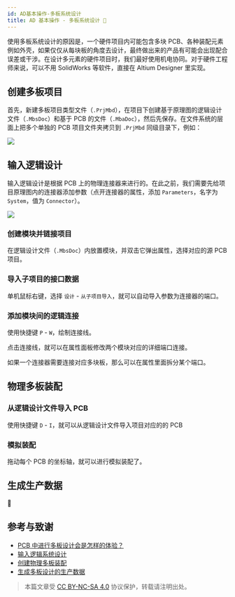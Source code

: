 ```yaml
---
id: AD基本操作-多板系统设计
title: AD 基本操作 - 多板系统设计 🚧
---
```


使用多板系统设计的原因是，一个硬件项目内可能包含多块 PCB、各种装配元素例如外壳，如果仅仅从每块板的角度去设计，最终做出来的产品有可能会出现配合误差或干涉。在设计多元素的硬件项目时，我们最好使用机电协同。对于硬件工程师来说，可以不用 SolidWorks 等软件，直接在 Altium Designer 里实现。

## 创建多板项目

首先，新建多板项目类型文件（`.PrjMbd`），在项目下创建基于原理图的逻辑设计文件（`.MbsDoc`）和基于 PCB 的文件（`.MbaDoc`），然后先保存。在文件系统的层面上把多个单独的 PCB 项目文件夹拷贝到 `.PrjMbd` 同级目录下，例如：

![](https://cos.wiki-power.com/img/20220106152537.png)

## 输入逻辑设计

输入逻辑设计是根据 PCB 上的物理连接器来进行的。在此之前，我们需要先给项目原理图内的连接器添加参数（点开连接器的属性，添加 `Parameters`，名字为 `System`，值为 `Connector`）。

![](https://cos.wiki-power.com/img/20220106163315.png)

### 创建模块并链接项目

在逻辑设计文件（`.MbsDoc`）内放置模块，并双击它弹出属性，选择对应的源 PCB 项目。

### 导入子项目的接口数据

单机鼠标右键，选择 `设计` - `从子项目导入`，就可以自动导入参数为连接器的端口。

### 添加模块间的逻辑连接

使用快捷键 `P` - `W`，绘制连接线。

点击连接线，就可以在属性面板修改两个模块对应的详细端口连接。

如果一个连接器需要连接对应多块板，那么可以在属性里面拆分某个端口。

## 物理多板装配

### 从逻辑设计文件导入 PCB

使用快捷键 `D` - `I`，就可以从逻辑设计文件导入项目对应的的 PCB

### 模拟装配

拖动每个 PCB 的坐标轴，就可以进行模拟装配了。

## 生成生产数据

🚧

## 参考与致谢

- [PCB 中进行多板设计会是怎样的体验？](https://www.altium.com.cn/blog/pcb%E4%B8%AD%E8%BF%9B%E8%A1%8C%E5%A4%9A%E6%9D%BF%E8%AE%BE%E8%AE%A1%E4%BC%9A%E6%98%AF%E6%80%8E%E6%A0%B7%E7%9A%84%E4%BD%93%E9%AA%8C%EF%BC%9F)
- [输入逻辑系统设计](https://www.altium.com/cn/documentation/altium-designer/capturing-the-logical-system-design-ad)
- [创建物理多板装配](https://www.altium.com/cn/documentation/altium-designer/creating-the-physical-multi-board-assembly-ad)
- [生成多板设计的生产数据](https://www.altium.com/cn/documentation/altium-designer/generating-multi-board-production-data-ad)

> 本篇文章受 [CC BY-NC-SA 4.0](https://creativecommons.org/licenses/by/4.0/deed.zh) 协议保护，转载请注明出处。

